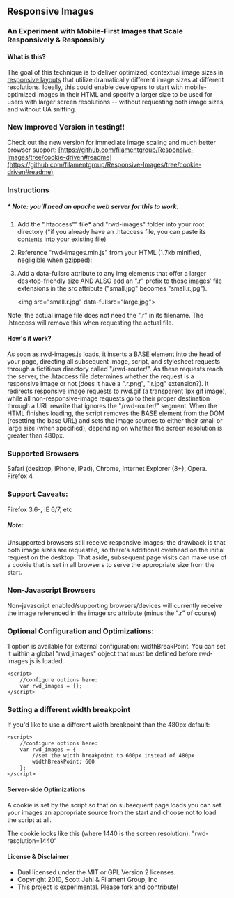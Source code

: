 ## Responsive Images
### An Experiment with Mobile-First Images that Scale Responsively & Responsibly

#### What is this?
The goal of this technique is to deliver optimized, contextual image sizes in [responsive layouts](http://www.alistapart.com/articles/responsive-web-design/) that utilize dramatically different image sizes at different resolutions. Ideally, this could enable developers to start with mobile-optimized images in their HTML and specify a larger size to be used for users with larger screen resolutions -- without requesting both image sizes, and without UA sniffing.

### New Improved Version in testing!!
Check out the new version for immediate image scaling and much better browser support:
[https://github.com/filamentgroup/Responsive-Images/tree/cookie-driven#readme](https://github.com/filamentgroup/Responsive-Images/tree/cookie-driven#readme)

### Instructions 
##### * Note: you'll need an apache web server for this to work.

1. Add the ".htaccess"" file* and "rwd-images" folder into your root directory 
	(*if you already have an .htaccess file, you can paste its contents into your existing file)

2. Reference "rwd-images.min.js" from your HTML (1.7kb minified, negligible when gzipped):

	<script src="rwd-images/rwd-images.min.js"></script>
	
3. Add a data-fullsrc attribute to any img elements that offer a larger desktop-friendly size AND ALSO add an ".r" prefix to those images' file extensions in the src attribute ("small.jpg" becomes "small.r.jpg").

	&lt;img src="small.r.jpg" data-fullsrc="large.jpg"&gt;
	
Note: the actual image file does not need the ".r" in its filename. The .htaccess will remove this when requesting the actual file.	
	

#### How's it work?
As soon as rwd-images.js loads, it inserts a BASE element into the head of your page, directing all subsequent image, script, and stylesheet requests through a fictitious directory called "/rwd-router/". As these requests reach the server, the .htaccess file determines whether the request is a responsive image or not (does it have a ".r.png", ".r.jpg" extension?). It redirects responsive image requests to rwd.gif (a transparent 1px gif image), while all non-responsive-image requests go to their proper destination through a URL rewrite that ignores the "/rwd-router/" segment. When the HTML finishes loading, the script removes the BASE element from the DOM (resetting the base URL) and sets the image sources to either their small or large size (when specified), depending on whether the screen resolution is greater than 480px.

### Supported Browsers 
Safari (desktop, iPhone, iPad), Chrome, Internet Explorer (8+), Opera. Firefox 4

### Support Caveats: 
Firefox 3.6-, IE 6/7, etc
##### Note: 
Unsupported browsers still receive responsive images; the drawback is that both image sizes are requested, so there's additional overhead on the initial request on the desktop. That aside, subsequent page visits can make use of a cookie that is set in all browsers to serve the appropriate size from the start.

### Non-Javascript Browsers
Non-javascript enabled/supporting browsers/devices will currently receive the image referenced in the image src attribute (minus the ".r" of course)

### Optional Configuration and Optimizations:

1 option is available for external configuration: widthBreakPoint. You can set it within a global "rwd_images" object that must be defined before rwd-images.js is loaded.

	<script>
		//configure options here:
		var rwd_images = {};
	</script>

### Setting a different width breakpoint
If you'd like to use a different width breakpoint than the 480px default:

	<script>
		//configure options here:
		var rwd_images = {
			//set the width breakpoint to 600px instead of 480px
			widthBreakPoint: 600
		};
	</script>


#### Server-side Optimizations
A cookie is set by the script so that on subsequent page loads you can set your images an appropriate source from the start and 
choose not to load the script at all. 

The cookie looks like this (where 1440 is the screen resolution):
"rwd-resolution=1440"

#### License & Disclaimer
 - Dual licensed under the MIT or GPL Version 2 licenses. 
 - Copyright 2010, Scott Jehl & Filament Group, Inc
 - This project is experimental. Please fork and contribute!